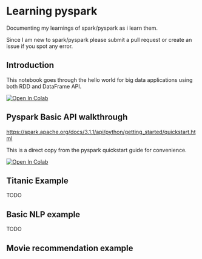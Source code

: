 # Learning pyspark

Documenting my learnings of spark/pyspark as i learn them.

Since I am new to spark/pyspark please submit a pull request or create an issue if you spot any error.

## Introduction

This notebook goes through the hello world for big data applications using both RDD and DataFrame API.

[![Open In Colab](https://colab.research.google.com/assets/colab-badge.svg)](https://colab.research.google.com/github/garyongguanjie/learning-pyspark/blob/master/introduction.ipynb)

## Pyspark Basic API walkthrough

https://spark.apache.org/docs/3.1.1/api/python/getting_started/quickstart.html

This is a direct copy from the pyspark quickstart guide for convenience.

[![Open In Colab](https://colab.research.google.com/assets/colab-badge.svg)](https://colab.research.google.com/github/garyongguanjie/learning-pyspark/blob/master/quickstart.ipynb)

## Titanic Example

TODO

## Basic NLP example

TODO

## Movie recommendation example
